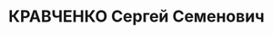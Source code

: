 ---
title: КРАВЧЕНКО Сергей Семенович
description: "Род. в 1915, Средневолжский кр., Сорогенский р-н, Учкайнский с/с, пос.\
  \ № 43, русский, крестьянин [студент Ростовского пединститута], б/п. \n  Обв. по\
  \ ст.ст. 58-8 и 58-11 УК РСФСР. Приговор: выездная сессия ВК ВС СССР, 13.06.1937\
  \ – ВМН с конфискацией имущества. \n  Реабилитирован ВК ВС СССР 03.02.1959 за отсутствием\
  \ состава преступления"
---